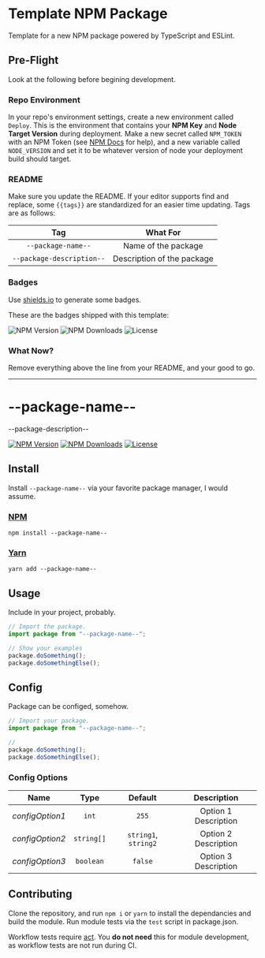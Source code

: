 # Template NPM Package

Template for a new NPM package powered by TypeScript and ESLint.

## Pre-Flight

Look at the following before begining development.

### Repo Environment

In your repo's environment settings, create a new environment called `Deploy`. This is the environment that contains your **NPM Key** and **Node Target Version** during deployment. Make a new secret called `NPM_TOKEN` with an NPM Token (see [NPM Docs](https://docs.npmjs.com/creating-and-viewing-access-tokens) for help), and a new variable called `NODE_VERSION` and set it to be whatever version of node your deployment build should target.

### README

Make sure you update the README. If your editor supports find and replace, some `{{tags}}` are standardized for an easier time updating. Tags are as follows:

|            Tag            |          What For          |
| :-----------------------: | :------------------------: |
|    `--package-name--`     |    Name of the package     |
| `--package-description--` | Description of the package |

### Badges

Use [shields.io](https://shields.io) to generate some badges.

These are the badges shipped with this template:

![NPM Version](https://img.shields.io/badge/null-%3Cpackage%20version%20here%3E-null?style=flat-square&label=NPM%20Version&labelColor=cc3838&color=f0f0f0)
![NPM Downloads](https://img.shields.io/badge/null-%3C18%20month%20package%20downloads%3E-null?style=flat-square&label=NPM%20Downloads&labelColor=cc3838&color=f0f0f0)
![License](https://img.shields.io/badge/null-%3Cpackage%20licence%3E-null?style=flat-square&label=Licence&color=f0f0f0)

### What Now?

Remove everything above the line from your README, and your good to go.

---

# --package-name--

--package-description--

[![NPM Version](https://img.shields.io/npm/v/%40gavinhsmith%2F--package-name--?style=flat-square&label=NPM%20Version&labelColor=cc3838&color=f0f0f0)](https://www.npmjs.com/package/@gavinhsmith/--package-name--)
[![NPM Downloads](https://img.shields.io/npm/d18m/%40gavinhsmith%2F--package-name--?style=flat-square&label=NPM%20Downloads&labelColor=cc3838&color=f0f0f0)](https://www.npmjs.com/package/@gavinhsmith/--package-name--)
[![License](https://img.shields.io/github/license/gavinhsmith/--package-name--?style=flat-square&label=Licence&color=f0f0f0)](https://github.com/gavinhsmith/--package-name--?tab=MIT-1-ov-file)

## Install

Install `--package-name--` via your favorite package manager, I would assume.

### [NPM](https://www.npmjs.com/package/@gavinhsmith/--package-name--)

```shell
npm install --package-name--
```

### [Yarn](https://yarnpkg.com/package?q=%40gavinhsmith&name=%40gavinhsmith%2F--package-name--)

```shell
yarn add --package-name--
```

## Usage

Include in your project, probably.

```ts
// Import the package.
import package from "--package-name--";

// Show your examples
package.doSomething();
package.doSomethingElse();
```

## Config

Package can be configed, somehow.

```ts
// Import your package.
import package from "--package-name--";

//
package.doSomething();
package.doSomethingElse();
```

### Config Options

|      Name       |    Type    |       Default        |     Description      |
| :-------------: | :--------: | :------------------: | :------------------: |
| _configOption1_ |   `int`    |        `255`         | Option 1 Description |
| _configOption2_ | `string[]` | `string1`, `string2` | Option 2 Description |
| _configOption3_ | `boolean`  |       `false`        | Option 3 Description |

## Contributing

Clone the repository, and run `npm i` or `yarn` to install the dependancies and build the module. Run module tests via the `test` script in package.json.

Workflow tests require [act](https://github.com/nektos/act). You **do not need** this for module development, as workflow tests are not run during CI.
